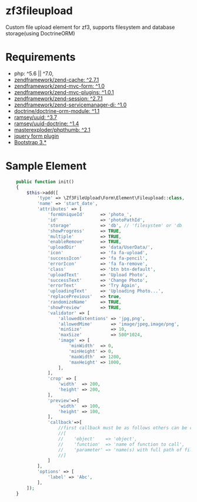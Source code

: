 # zf3fileupload
Custom file upload element for zf3, supports filesystem and database storage(using DoctrineORM)

# Requirements
* php: ^5.6 || ^7.0,
* [zendframework/zend-cache: ^2.7.1](https://github.com/zendframework/zend-cache)
* [zendframework/zend-mvc-form: ^1.0](https://github.com/zendframework/zend-mvc-form)
* [zendframework/zend-mvc-plugins: ^1.0.1](https://github.com/zendframework/zend-mvc-plugins)
* [zendframework/zend-session: ^2.7.1](https://github.com/zendframework/zend-session)
* [zendframework/zend-servicemanager-di: ^1.0](https://github.com/zendframework/zend-servicemanager-di)
* [doctrine/doctrine-orm-module: ^1.1](https://github.com/doctrine/DoctrineORMModule)
* [ramsey/uuid: ^3.7](https://github.com/ramsey/uuid)
* [ramsey/uuid-doctrine: ^1.4](https://github.com/ramsey/uuid-doctrine)
* [masterexploder/phpthumb: ^2.1](https://github.com/masterexploder/phpthumb)
* [jquery form plugin](http://malsup.com/jquery/form/)
* [Bootstrap 3.* ](https://getbootstrap.com/docs/3.3/)

# Sample Element
```php
    public function init()
    {
        $this->add([
            'type' => \Zf3FileUpload\Form\Element\Fileupload::class,
            'name' => 'start_date',
            'attributes' => [
                'formUniqueId'      => 'photo_',
                'id'                => 'photoPathId',
                'storage'           => 'db', // 'filesystem' or 'db
                'showProgress'      => TRUE,
                'multiple'          => TRUE,
                'enableRemove'      => TRUE,
                'uploadDir'         => 'data/UserData/',
                'icon'              => 'fa fa-upload',
                'successIcon'       => 'fa fa-pencil',
                'errorIcon'         => 'fa fa-remove',
                'class'             => 'btn btn-default',
                'uploadText'        => 'Upload Photo',
                'successText'       => 'Change Photo',
                'errorText'         => 'Try Again',
                'uploadingText'     => 'Uploading Photo...',
                'replacePrevious'   => true,
                'randomizeName'     => TRUE,
                'showPreview'       => TRUE,
                'validator' => [ 
                    'allowedExtentions' => 'jpg,png',
                    'allowedMime'       => 'image/jpeg,image/png',
                    'minSize'           => 10,
                    'maxSize'           => 500*1024,
                    'image' => [
                        'minWidth'  => 0,
                        'minHeight' => 0,
                        'maxWidth'  => 1200,
                        'maxHeight' => 1000,
                    ],
                ],
                'crop' => [
                    'width'  => 200,
                    'height' => 200,
                ],
                'preview'=>[
                    'width'  => 100,
                    'height' => 100,
                ],
                'callback'=>[
                    //first callback must be as follows others can be configured as user desires
                    //[
                    //    'object'    => 'object',
                    //    'function'  => 'name of function to call',
                    //    'parameter' => 'name(s) with full path of file(s) uploaded eparated with comma '
                    //]
                ]
            ],
            'options' => [
                'label' => 'Abc',
            ],
        ]);
    }
```
